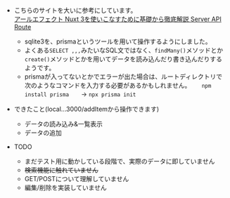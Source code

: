 - こちらのサイトを大いに参考にしています。  
[アールエフェクト Nuxt 3を使いこなすために基礎から徹底解説 Server API Route](https://reffect.co.jp/vue/nuxt3#Server_API_Route)

  - sqlite3を、prismaというツールを用いて操作するようにしました。
  - よくある`SELECT ,,,`みたいなSQL文ではなく、`findMany()`メソッドとか`create()`メソッドとかを用いてデータを読み込んだり書き込んだりするようです。　　
  - prismaが入ってないとかでエラーが出た場合は、ルートディレクトリで次のようなコマンドを入力する必要があるかもしれません。　　
`npm install prisma`　　→ `npx prisma init`

- できたこと(local...3000/addItemから操作できます)
  - データの読み込み&一覧表示
  - データの追加

- TODO
  - まだテスト用に動かしている段階で、実際のデータに即していません 
  - ~~検索機能に触れていません~~
  - GET/POSTについて理解していません
  - 編集/削除を実装していません

